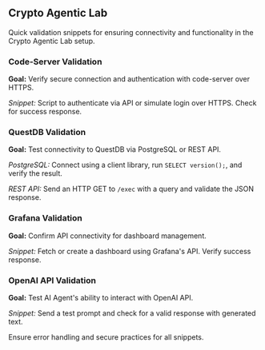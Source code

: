 
Crypto Agentic Lab
------------------

Quick validation snippets for ensuring connectivity and functionality in the Crypto Agentic Lab setup.

### Code-Server Validation

**Goal:** Verify secure connection and authentication with code-server over HTTPS.

_Snippet:_ Script to authenticate via API or simulate login over HTTPS. Check for success response.

### QuestDB Validation

**Goal:** Test connectivity to QuestDB via PostgreSQL or REST API.

_PostgreSQL:_ Connect using a client library, run `SELECT version();`, and verify the result.

_REST API:_ Send an HTTP GET to `/exec` with a query and validate the JSON response.

### Grafana Validation

**Goal:** Confirm API connectivity for dashboard management.

_Snippet:_ Fetch or create a dashboard using Grafana's API. Verify success response.

### OpenAI API Validation

**Goal:** Test AI Agent's ability to interact with OpenAI API.

_Snippet:_ Send a test prompt and check for a valid response with generated text.

Ensure error handling and secure practices for all snippets.
